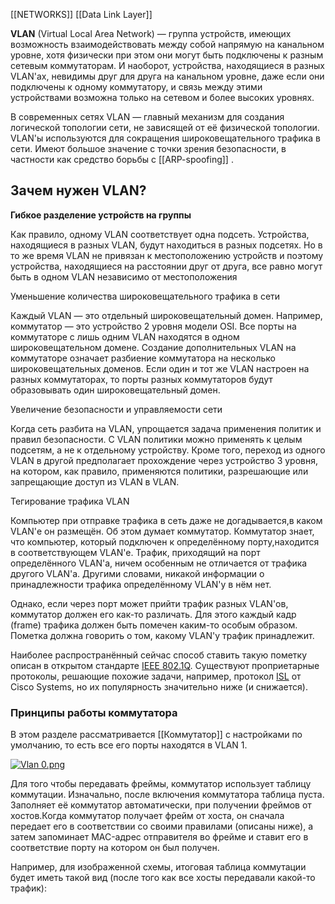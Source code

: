 [[NETWORKS]]
[[Data Link Layer]]

**VLAN** (Virtual Local Area Network) — группа устройств, имеющих возможность взаимодействовать между собой напрямую на канальном уровне, хотя физически при этом они могут быть подключены к разным сетевым коммутаторам. И наоборот, устройства, находящиеся в разных VLAN'ах, невидимы друг для друга на канальном уровне, даже если они подключены к одному коммутатору, и связь между этими устройствами возможна только на сетевом и более высоких уровнях.

В современных сетях VLAN — главный механизм для создания логической топологии сети, не зависящей от её физической топологии. VLAN'ы используются для сокращения широковещательного трафика в сети. Имеют большое значение с точки зрения безопасности, в частности как средство борьбы с [[ARP-spoofing]] .

## Зачем нужен VLAN?

**Гибкое разделение устройств на группы**

Как правило, одному VLAN соответствует одна подсеть. Устройства, находящиеся в разных VLAN, будут находиться в разных подсетях. Но в то же время VLAN не привязан к местоположению устройств и поэтому устройства, находящиеся на расстоянии друг от друга, все равно могут быть в одном VLAN независимо от местоположения

Уменьшение количества широковещательного трафика в сети

Каждый VLAN — это отдельный широковещательный домен. Например, коммутатор — это устройство 2 уровня модели OSI. Все порты на коммутаторе с лишь одним VLAN находятся в одном широковещательном домене. Создание дополнительных VLAN на коммутаторе означает разбиение коммутатора на несколько широковещательных доменов. Если один и тот же VLAN настроен на разных коммутаторах, то порты разных коммутаторов будут образовывать один широковещательный домен.

Увеличение безопасности и управляемости сети

Когда сеть разбита на VLAN, упрощается задача применения политик и правил безопасности. С VLAN политики можно применять к целым подсетям, а не к отдельному устройству. Кроме того, переход из одного VLAN в другой предполагает прохождение через устройство 3 уровня, на котором, как правило, применяются политики, разрешающие или запрещающие доступ из VLAN в VLAN.

Тегирование трафика VLAN

Компьютер при отправке трафика в сеть даже не догадывается,в каком VLAN'е он размещён. Об этом думает коммутатор. Коммутатор знает, что компьютер, который подключен к определённому порту,находится в соответствующем VLAN'e. Трафик, приходящий на порт определённого VLAN'а, ничем особенным не отличается от трафика другого VLAN'а. Другими словами, никакой информации о принадлежности трафика определённому VLAN'у в нём нет.

Однако, если через порт может прийти трафик разных VLAN'ов, коммутатор должен его как-то различать. Для этого каждый кадр (frame) трафика должен быть помечен каким-то особым образом. Пометка должна говорить о том, какому VLAN'у трафик принадлежит.

Наиболее распространённый сейчас способ ставить такую пометку описан в открытом стандарте [IEEE 802.1Q](http://xgu.ru/wiki/802.1Q "802.1Q"). Существуют проприетарные протоколы, решающие похожие задачи, например, протокол [ISL](http://xgu.ru/wiki/ISL "ISL") от Cisco Systems, но их популярность значительно ниже (и снижается).

### Принципы работы коммутатора
В этом разделе рассматривается [[Коммутатор]] с настройками по умолчанию, то есть все его порты находятся в VLAN 1.

[![Vlan 0.png](http://xgu.ru/w/images/thumb/5/54/Vlan_0.png/200px-Vlan_0.png)](http://xgu.ru/wiki/%D0%A4%D0%B0%D0%B9%D0%BB:Vlan_0.png)

Для того чтобы передавать фреймы, коммутатор использует таблицу коммутации. Изначально, после включения коммутатора таблица пуста. Заполняет её коммутатор автоматически, при получении фреймов от хостов.Когда коммутатор получает фрейм от хоста, он сначала передает его в соответствии со своими правилами (описаны ниже), а затем запоминает MAC-адрес отправителя во фрейме и ставит его в соответствие порту на котором он был получен.

Например, для изображенной схемы, итоговая таблица коммутации будет иметь такой вид (после того как все хосты передавали какой-то трафик):